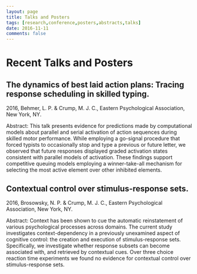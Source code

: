 ```yaml
---
layout: page
title: Talks and Posters
tags: [research,conference,posters,abstracts,talks]
date: 2016-11-11
comments: false
---
```


# Recent Talks and Posters

## The dynamics of best laid action plans: Tracing response scheduling in skilled typing.

2016, Behmer, L. P. & Crump, M. J. C., Eastern Psychological Association, New York, NY.

Abstract: This talk presents evidence for predictions made by computational models about parallel and serial activation of action sequences during skilled motor performance. While employing a go-signal procedure that forced typists to occasionally stop and type a previous or future letter, we observed that future responses displayed graded activation states consistent with parallel models of activation. These findings support competitive queuing models employing a winner-take-all mechanism for selecting the most active element over other inhibited elements.

## Contextual control over stimulus-response sets.

2016, Brosowsky, N. P. & Crump, M. J. C., Eastern Psychological Association, New York, NY.

Abstract: Context has been shown to cue the automatic reinstatement of various psychological processes across domains. The current study investigates context-dependency in a previously unexamined aspect of cognitive control: the creation and execution of stimulus-response sets. Specifically, we investigate whether response subsets can become associated with, and retrieved by contextual cues. Over three choice reaction time experiments we found no evidence for contextual control over stimulus-response sets.
